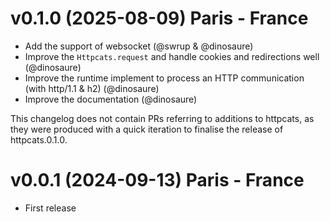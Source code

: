 # v0.1.0 (2025-08-09) Paris - France

- Add the support of websocket (@swrup & @dinosaure)
- Improve the `Httpcats.request` and handle cookies and redirections well
  (@dinosaure)
- Improve the runtime implement to process an HTTP communication (with http/1.1
  & h2) (@dinosaure)
- Improve the documentation (@dinosaure)

This changelog does not contain PRs referring to additions to httpcats, as they
were produced with a quick iteration to finalise the release of httpcats.0.1.0.

# v0.0.1 (2024-09-13) Paris - France

- First release
